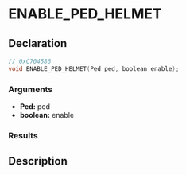 # ENABLE_PED_HELMET

## Declaration
```cpp
// 0xC704586
void ENABLE_PED_HELMET(Ped ped, boolean enable);
```

### Arguments
- **Ped:** ped
- **boolean:** enable

### Results

## Description
